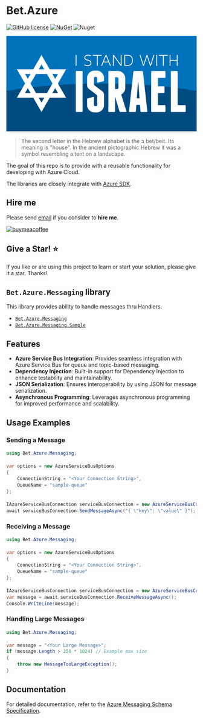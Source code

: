 # Bet.Azure

[![GitHub license](https://img.shields.io/badge/license-MIT-blue.svg?style=flat-square)](https://raw.githubusercontent.com/kdcllc/Bet.Azure/master/LICENSE)
[![NuGet](https://img.shields.io/nuget/v/Bet.Azure.Messaging.svg)](https://www.nuget.org/packages?q=Bet.Azure.Messaging)
![Nuget](https://img.shields.io/nuget/dt/Bet.Azure.Messaging)


![Stand With Israel](./img/IStandWithIsrael.png)

> The second letter in the Hebrew alphabet is the ב bet/beit. Its meaning is "house". In the ancient pictographic Hebrew it was a symbol resembling a tent on a landscape.

The goal of this repo is to provide with a reusable functionality for developing with Azure Cloud.

The libraries are closely integrate with [Azure SDK](https://azure.microsoft.com/en-us/downloads/).

## Hire me

Please send [email](mailto:kingdavidconsulting@gmail.com) if you consider to **hire me**.

[![buymeacoffee](https://www.buymeacoffee.com/assets/img/custom_images/orange_img.png)](https://www.buymeacoffee.com/vyve0og)

## Give a Star! :star:

If you like or are using this project to learn or start your solution, please give it a star. Thanks!

## `Bet.Azure.Messaging` library

This library provides ability to handle messages thru Handlers.

- [`Bet.Azure.Messaging`](./src/Bet.Azure.Messaging/)
- [`Bet.Azure.Messaging.Sample`](./src/Bet.Azure.Messaging.Sample/)

## Features

- **Azure Service Bus Integration**: Provides seamless integration with Azure Service Bus for queue and topic-based messaging.
- **Dependency Injection**: Built-in support for Dependency Injection to enhance testability and maintainability.
- **JSON Serialization**: Ensures interoperability by using JSON for message serialization.
- **Asynchronous Programming**: Leverages asynchronous programming for improved performance and scalability.

## Usage Examples

### Sending a Message

```csharp
using Bet.Azure.Messaging;

var options = new AzureServiceBusOptions
{
    ConnectionString = "<Your Connection String>",
    QueueName = "sample-queue"
};

IAzureServiceBusConnection serviceBusConnection = new AzureServiceBusConnection(options);
await serviceBusConnection.SendMessageAsync("{ \"key\": \"value\" }");
```

### Receiving a Message

```csharp
using Bet.Azure.Messaging;

var options = new AzureServiceBusOptions
{
    ConnectionString = "<Your Connection String>",
    QueueName = "sample-queue"
};

IAzureServiceBusConnection serviceBusConnection = new AzureServiceBusConnection(options);
var message = await serviceBusConnection.ReceiveMessageAsync();
Console.WriteLine(message);
```

### Handling Large Messages

```csharp
using Bet.Azure.Messaging;

var message = "<Your Large Message>";
if (message.Length > 256 * 1024) // Example max size
{
    throw new MessageTooLargeException();
}
```

## Documentation

For detailed documentation, refer to the [Azure Messaging Schema Specification](./spec/schema-azure-messaging.md).
